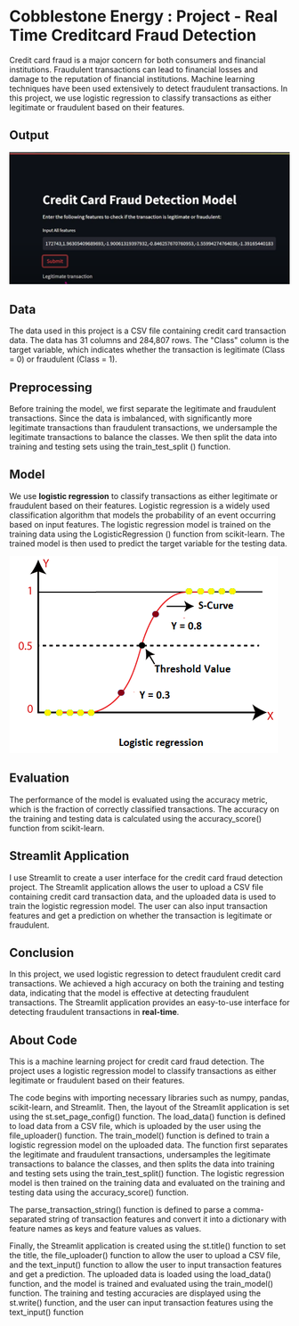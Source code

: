 
# Cobblestone Energy : Project - Real Time Creditcard Fraud Detection

Credit card fraud is a major concern for both consumers and financial institutions. Fraudulent transactions can lead to financial losses and damage to the reputation of financial institutions. Machine learning techniques have been used extensively to detect fraudulent transactions. In this project, we use logistic regression to classify transactions as either legitimate or fraudulent based on their features.


## Output

![Alt text](images/output.png)


## Data

The data used in this project is a CSV file containing credit card transaction data. The data has 31 columns and 284,807 rows. The "Class" column is the target variable, which indicates whether the transaction is legitimate (Class = 0) or fraudulent (Class = 1).
## Preprocessing

Before training the model, we first separate the legitimate and fraudulent transactions. Since the data is imbalanced, with significantly more legitimate transactions than fraudulent transactions, we undersample the legitimate transactions to balance the classes. We then split the data into training and testing sets using the train_test_split () function.
## Model

We use **logistic regression** to classify transactions as either legitimate or fraudulent based on their features. Logistic regression is a widely used classification algorithm that models the probability of an event occurring based on input features. The logistic regression model is trained on the training data using the LogisticRegression () function from scikit-learn. The trained model is then used to predict the target variable for the testing data.

![Alt text](images/lgr.png)
## Evaluation

The performance of the model is evaluated using the accuracy metric, which is the fraction of correctly classified transactions. The accuracy on the training and testing data is calculated using the accuracy_score() function from scikit-learn.
## Streamlit Application

I use Streamlit to create a user interface for the credit card fraud detection project. The Streamlit application allows the user to upload a CSV file containing credit card transaction data, and the uploaded data is used to train the logistic regression model. The user can also input transaction features and get a prediction on whether the transaction is legitimate or fraudulent.
## Conclusion

In this project, we used logistic regression to detect fraudulent credit card transactions. We achieved a high accuracy on both the training and testing data, indicating that the model is effective at detecting fraudulent transactions. The Streamlit application provides an easy-to-use interface for detecting fraudulent transactions in **real-time**.
## About Code

This is a machine learning project for credit card fraud detection. The project uses a logistic regression model to classify transactions as either legitimate or fraudulent based on their features.

The code begins with importing necessary libraries such as numpy, pandas, scikit-learn, and Streamlit. Then, the layout of the Streamlit application is set using the st.set_page_config() function. The load_data() function is defined to load data from a CSV file, which is uploaded by the user using the file_uploader() function. The train_model() function is defined to train a logistic regression model on the uploaded data. The function first separates the legitimate and fraudulent transactions, undersamples the legitimate transactions to balance the classes, and then splits the data into training and testing sets using the train_test_split() function. The logistic regression model is then trained on the training data and evaluated on the training and testing data using the accuracy_score() function.

The parse_transaction_string() function is defined to parse a comma-separated string of transaction features and convert it into a dictionary with feature names as keys and feature values as values.

Finally, the Streamlit application is created using the st.title() function to set the title, the file_uploader() function to allow the user to upload a CSV file, and the text_input() function to allow the user to input transaction features and get a prediction. The uploaded data is loaded using the load_data() function, and the model is trained and evaluated using the train_model() function. The training and testing accuracies are displayed using the st.write() function, and the user can input transaction features using the text_input() function

